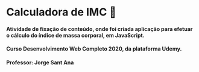 # Calculadora de IMC :muscle:

#### Atividade de fixação de conteúdo, onde foi criada aplicação para efetuar o cálculo do índice de massa corporal, em JavaScript. 

#### Curso Desenvolvimento Web Completo 2020, da plataforma Udemy.

#### Professor: Jorge Sant Ana


